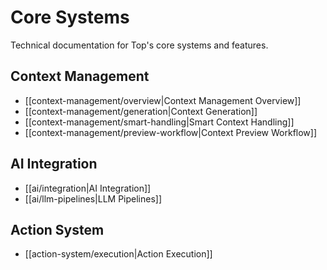 # Core Systems

Technical documentation for Top's core systems and features.

## Context Management
- [[context-management/overview|Context Management Overview]]
- [[context-management/generation|Context Generation]]
- [[context-management/smart-handling|Smart Context Handling]]
- [[context-management/preview-workflow|Context Preview Workflow]]

## AI Integration
- [[ai/integration|AI Integration]]
- [[ai/llm-pipelines|LLM Pipelines]]

## Action System
- [[action-system/execution|Action Execution]] 